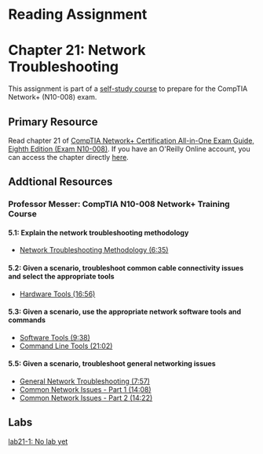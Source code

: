 # Reading Assignment
# Chapter 21: Network Troubleshooting
This assignment is part of a [self-study course](../README.md) to prepare for the CompTIA Network+ (N10-008) exam.
## Primary Resource
Read chapter 21 of [CompTIA Network+ Certification All-in-One Exam Guide, Eighth Edition (Exam N10-008)](https://www.amazon.com/CompTIA-Network-Certification-N10-008-Comptia/dp/1264269056).  If you have an O'Reilly Online account, you can access the chapter directly [here](https://learning.oreilly.com/library/view/comptia-network-certification/9781260122398/ch21.xhtml).
## Addtional Resources

### Professor Messer: CompTIA N10-008 Network+ Training Course

#### 5.1: Explain the network troubleshooting methodology
- [Network Troubleshooting Methodology (6:35)](https://www.youtube.com/watch?v=L-hlrK9Dq7I&list=PLG49S3nxzAnlCJiCrOYuRYb6cne864a7G&index=83)

#### 5.2: Given a scenario, troubleshoot common cable connectivity issues and select the appropriate tools
- [Hardware Tools (16:56)](https://www.youtube.com/watch?v=4TPSHsqE15s&list=PLG49S3nxzAnlCJiCrOYuRYb6cne864a7G&index=86)

#### 5.3: Given a scenario, use the appropriate network software tools and commands
- [Software Tools (9:38)](https://www.youtube.com/watch?v=IIlgojrwjB4&list=PLG49S3nxzAnlCJiCrOYuRYb6cne864a7G&index=87)
- [Command Line Tools (21:02)](https://www.youtube.com/watch?v=6t9C72BXQHw&list=PLG49S3nxzAnlCJiCrOYuRYb6cne864a7G&index=88)

#### 5.5: Given a scenario, troubleshoot general networking issues
- [General Network Troubleshooting (7:57)](https://www.youtube.com/watch?v=OKI4CIItKK8&list=PLG49S3nxzAnlCJiCrOYuRYb6cne864a7G&index=91)
- [Common Network Issues - Part 1 (14:08)](https://www.youtube.com/watch?v=XfvBsCcJ500&list=PLG49S3nxzAnlCJiCrOYuRYb6cne864a7G&index=92)
- [Common Network Issues - Part 2 (14:22)](https://www.youtube.com/watch?v=W0Sm8mKwNII&list=PLG49S3nxzAnlCJiCrOYuRYb6cne864a7G&index=93)

## Labs
[lab21-1: No lab yet](lab21-1.md)</br>

